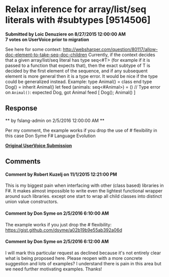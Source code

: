# Relax inference for array/list/seq literals with #subtypes [9514506] #

**Submitted by Loic Denuziere on 8/27/2015 12:00:00 AM**  
**7 votes on UserVoice prior to migration**  

See here for some context: http://websharper.com/question/80117/allow-doc-element-to-take-seq-doc-children
Currently, if the context decides that a given array/list/seq literal has type seq<#T> (for example if it is passed to a function that expects that), then the exact subtype of T is decided by the first element of the sequence, and if any subsequent element is more general then it is a type error. It would be nice if the type could be generalized instead.
Example:
type Animal() = class end
type Dog() = inherit Animal()
let feed (animals: seq<#Animal>) = ()
// Type error on `Animal()`: expected Dog, got Animal
feed [ Dog(); Animal() ]



## Response ##
** by fslang-admin on 2/5/2016 12:00:00 AM **

Per my comment, the example works if you drop the use of # flexibility in this case
Don Syme
F# Language Evolution


**[Original UserVoice Submission](https://fslang.uservoice.com/forums/245727-f-language/suggestions/9514506)**


## Comments ##


#### Comment by Robert Kuzelj on 11/1/2015 12:21:00 PM ####
This is my biggest pain when interfacing with other (class based) libraries in F#.
It makes almost impossible to write even the lightest functional wrapper around such libraries. except one start to wrap all child classes into distinct union value constructors.


#### Comment by Don Syme on 2/5/2016 6:10:00 AM ####
The example works if you just drop the # flexibility: https://gist.github.com/dsyme/a02b19b9e55ab392a06d


#### Comment by Don Syme on 2/5/2016 6:12:00 AM ####
I will mark this particular request as declined because it's not entirely clear what is being proposed here. Please reopen with a more concrete suggestion and lots of examples? I understand there is pain in this area but we need further motivating examples.
Thanks!

